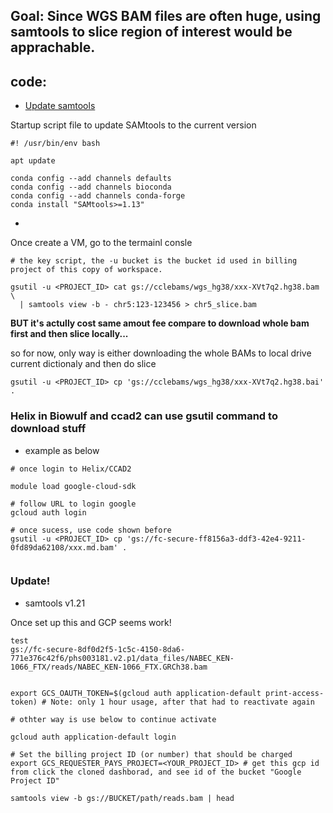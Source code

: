 ## Goal: Since WGS BAM files are often huge, using samtools to slice region of interest would be apprachable.

## code:
- [Update samtools](https://support.terra.bio/hc/en-us/articles/20830480758555-Using-GA4GH-DRS-URIs-and-SAMtools-for-interacting-with-genomic-data-files)

Startup script file to update SAMtools to the current version
```
#! /usr/bin/env bash

apt update

conda config --add channels defaults
conda config --add channels bioconda
conda config --add channels conda-forge
conda install "SAMtools>=1.13"

```

- 
Once create a VM, go to the termainl consle


```
# the key script, the -u bucket is the bucket id used in billing project of this copy of workspace.

gsutil -u <PROJECT_ID> cat gs://cclebams/wgs_hg38/xxx-XVt7q2.hg38.bam \
  | samtools view -b - chr5:123-123456 > chr5_slice.bam

```

**BUT it's actully cost same amout fee compare to download whole bam first and then slice locally...**

so for now, only way is either downloading the whole BAMs to local drive current dictionaly and then do slice

```
gsutil -u <PROJECT_ID> cp 'gs://cclebams/wgs_hg38/xxx-XVt7q2.hg38.bai' . 
```
### Helix in Biowulf and ccad2 can use gsutil command to download stuff

- example as below
  
```
# once login to Helix/CCAD2

module load google-cloud-sdk

# follow URL to login google
gcloud auth login

# once sucess, use code shown before
gsutil -u <PROJECT_ID> cp 'gs://fc-secure-ff8156a3-ddf3-42e4-9211-0fd89da62108/xxx.md.bam' .


```

### Update!

- samtools v1.21

Once set up this and GCP seems work!

```
test
gs://fc-secure-8df0d2f5-1c5c-4150-8da6-771e376c42f6/phs003181.v2.p1/data_files/NABEC_KEN-1066_FTX/reads/NABEC_KEN-1066_FTX.GRCh38.bam


export GCS_OAUTH_TOKEN=$(gcloud auth application-default print-access-token) # Note: only 1 hour usage, after that had to reactivate again

# othter way is use below to continue activate 

gcloud auth application-default login

# Set the billing project ID (or number) that should be charged
export GCS_REQUESTER_PAYS_PROJECT=<YOUR_PROJECT_ID> # get this gcp id from click the cloned dashborad, and see id of the bucket "Google Project ID"

samtools view -b gs://BUCKET/path/reads.bam | head 


```


